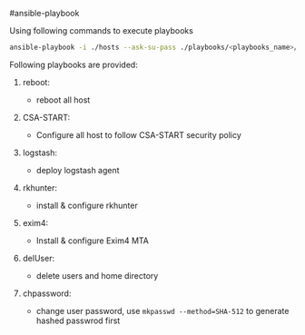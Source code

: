 #ansible-playbook

Using following commands to execute playbooks

```sh
ansible-playbook -i ./hosts --ask-su-pass ./playbooks/<playbooks_name>/main.yaml 
```

Following playbooks are provided: 

1. reboot:
    * reboot all host

2. CSA-START:
    * Configure all host to follow CSA-START security policy

3. logstash:
    * deploy logstash agent 

4. rkhunter:
    * install & configure rkhunter

5. exim4:
    * Install & configure Exim4 MTA

6. delUser:
    * delete users and home directory

6. chpassword:
    * change user password, use ```mkpasswd --method=SHA-512``` to generate hashed passwrod first

